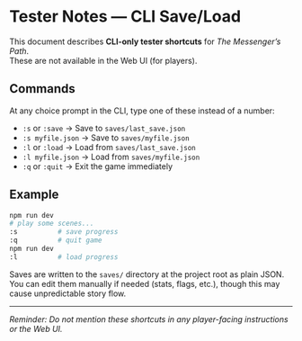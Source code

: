 # Tester Notes — CLI Save/Load

This document describes **CLI-only tester shortcuts** for *The Messenger’s Path*.  
These are not available in the Web UI (for players).

## Commands
At any choice prompt in the CLI, type one of these instead of a number:

- `:s` or `:save` → Save to `saves/last_save.json`
- `:s myfile.json` → Save to `saves/myfile.json`
- `:l` or `:load` → Load from `saves/last_save.json`
- `:l myfile.json` → Load from `saves/myfile.json`
- `:q` or `:quit` → Exit the game immediately

## Example
```bash
npm run dev
# play some scenes...
:s          # save progress
:q          # quit game
npm run dev
:l          # load progress
```

Saves are written to the `saves/` directory at the project root as plain JSON.  
You can edit them manually if needed (stats, flags, etc.), though this may cause unpredictable story flow.

---
*Reminder: Do not mention these shortcuts in any player-facing instructions or the Web UI.*
